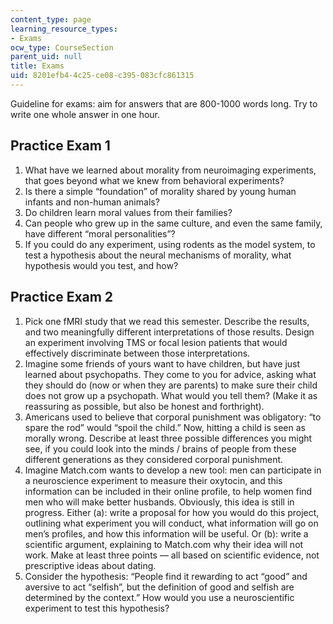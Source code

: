 ```yaml
---
content_type: page
learning_resource_types:
- Exams
ocw_type: CourseSection
parent_uid: null
title: Exams
uid: 8201efb4-4c25-ce08-c395-083cfc861315
---
```


Guideline for exams: aim for answers that are 800-1000 words long. Try to write one whole answer in one hour.

Practice Exam 1
---------------

1.  What have we learned about morality from neuroimaging experiments, that goes beyond what we knew from behavioral experiments?
2.  Is there a simple “foundation” of morality shared by young human infants and non-human animals?
3.  Do children learn moral values from their families?
4.  Can people who grew up in the same culture, and even the same family, have different “moral personalities”?
5.  If you could do any experiment, using rodents as the model system, to test a hypothesis about the neural mechanisms of morality, what hypothesis would you test, and how?

Practice Exam 2
---------------

1.  Pick one fMRI study that we read this semester. Describe the results, and two meaningfully different interpretations of those results. Design an experiment involving TMS or focal lesion patients that would effectively discriminate between those interpretations.
2.  Imagine some friends of yours want to have children, but have just learned about psychopaths. They come to you for advice, asking what they should do (now or when they are parents) to make sure their child does not grow up a psychopath. What would you tell them? (Make it as reassuring as possible, but also be honest and forthright).
3.  Americans used to believe that corporal punishment was obligatory: “to spare the rod” would “spoil the child.” Now, hitting a child is seen as morally wrong. Describe at least three possible differences you might see, if you could look into the minds / brains of people from these different generations as they considered corporal punishment.
4.  Imagine Match.com wants to develop a new tool: men can participate in a neuroscience experiment to measure their oxytocin, and this information can be included in their online profile, to help women find men who will make better husbands. Obviously, this idea is still in progress. Either (a): write a proposal for how you would do this project, outlining what experiment you will conduct, what information will go on men’s profiles, and how this information will be useful. Or (b): write a scientific argument, explaining to Match.com why their idea will not work. Make at least three points — all based on scientific evidence, not prescriptive ideas about dating.
5.  Consider the hypothesis: “People find it rewarding to act “good” and aversive to act “selfish”, but the definition of good and selfish are determined by the context.” How would you use a neuroscientific experiment to test this hypothesis?